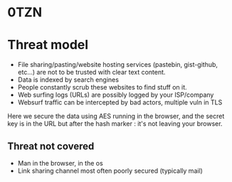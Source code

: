 # 0TZN

Threat model
===========

* File sharing/pasting/website hosting services (pastebin, gist-github, etc...) are not to be trusted with clear text content.
* Data is indexed by search engines
* People constantly scrub these websites to find stuff on it.
* Web surfing logs (URLs) are possibly logged by your ISP/company
* Websurf traffic can be intercepted by bad actors, multiple vuln in TLS 

Here we secure the data using AES running in the browser, and the secret key is in the URL but after the hash marker : it's not leaving your browser.

Threat not covered
-------------------
* Man in the browser, in the os
* Link sharing channel most often poorly secured (typically mail)
